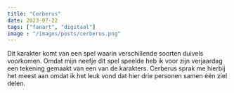 ```yaml
---
title: "Cerberus"
date: 2023-07-22
tags: ["fanart", "digitaal"]
image : "/images/posts/cerberus.png"
---
```


Dit karakter komt van een spel waarin verschillende soorten duivels voorkomen. Omdat mijn neefje dit spel speelde heb ik voor zijn verjaardag een tekening gemaakt van een van de karakters. Cerberus sprak me hierbij het meest aan omdat ik het leuk vond dat hier drie personen samen één ziel delen.